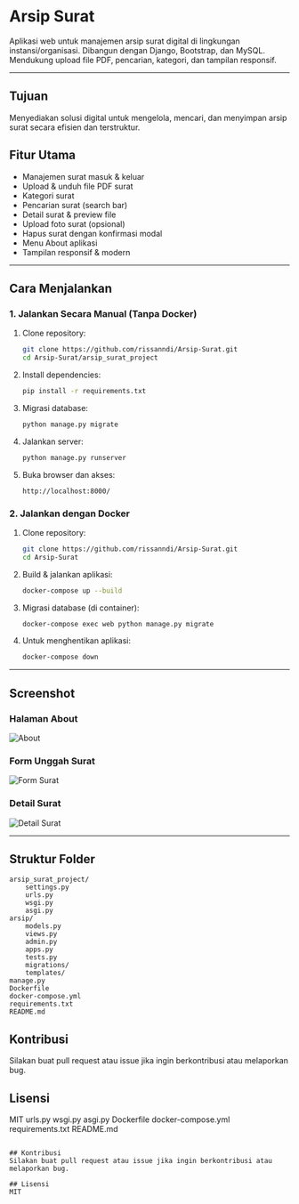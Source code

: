 # Arsip Surat

Aplikasi web untuk manajemen arsip surat digital di lingkungan instansi/organisasi. Dibangun dengan Django, Bootstrap, dan MySQL. Mendukung upload file PDF, pencarian, kategori, dan tampilan responsif.

---

## Tujuan
Menyediakan solusi digital untuk mengelola, mencari, dan menyimpan arsip surat secara efisien dan terstruktur.

## Fitur Utama
- Manajemen surat masuk & keluar
- Upload & unduh file PDF surat
- Kategori surat
- Pencarian surat (search bar)
- Detail surat & preview file
- Upload foto surat (opsional)
- Hapus surat dengan konfirmasi modal
- Menu About aplikasi
- Tampilan responsif & modern

---

## Cara Menjalankan

### 1. Jalankan Secara Manual (Tanpa Docker)
1. Clone repository:
   ```bash
   git clone https://github.com/rissanndi/Arsip-Surat.git
   cd Arsip-Surat/arsip_surat_project
   ```
2. Install dependencies:
   ```bash
   pip install -r requirements.txt
   ```
3. Migrasi database:
   ```bash
   python manage.py migrate
   ```
4. Jalankan server:
   ```bash
   python manage.py runserver
   ```
5. Buka browser dan akses:
   ```
   http://localhost:8000/
   ```

### 2. Jalankan dengan Docker
1. Clone repository:
   ```bash
   git clone https://github.com/rissanndi/Arsip-Surat.git
   cd Arsip-Surat
   ```
2. Build & jalankan aplikasi:
   ```bash
   docker-compose up --build
   ```
3. Migrasi database (di container):
   ```bash
   docker-compose exec web python manage.py migrate
   ```
4. Untuk menghentikan aplikasi:
   ```bash
   docker-compose down
   ```

---

## Screenshot

### Halaman About
![About](screenshots/about.png)

### Form Unggah Surat
![Form Surat](screenshots/form_surat.png)

### Detail Surat
![Detail Surat](screenshots/detail_surat.png)

---

## Struktur Folder
```
arsip_surat_project/
    settings.py
    urls.py
    wsgi.py
    asgi.py
arsip/
    models.py
    views.py
    admin.py
    apps.py
    tests.py
    migrations/
    templates/
manage.py
Dockerfile
docker-compose.yml
requirements.txt
README.md
```

## Kontribusi
Silakan buat pull request atau issue jika ingin berkontribusi atau melaporkan bug.

## Lisensi
MIT
    urls.py
    wsgi.py
    asgi.py
Dockerfile
docker-compose.yml
requirements.txt
README.md
```

## Kontribusi
Silakan buat pull request atau issue jika ingin berkontribusi atau melaporkan bug.

## Lisensi
MIT

